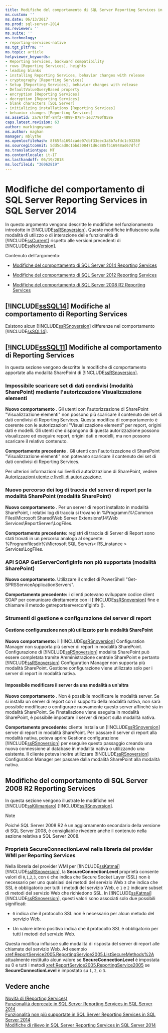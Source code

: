 ```yaml
---
title: Modifiche del comportamento di SQL Server Reporting Services in SQL Server 2014 | Documenti Microsoft
ms.custom: ''
ms.date: 06/13/2017
ms.prod: sql-server-2014
ms.reviewer: ''
ms.suite: ''
ms.technology:
- reporting-services-native
ms.tgt_pltfrm: ''
ms.topic: article
helpviewer_keywords:
- Reporting Services, backward compatibility
- rows [Reporting Services], heights
- leading blanks
- installing Reporting Services, behavior changes with release
- cryptography [Reporting Services]
- Setup [Reporting Services], behavior changes with release
- DefaultValueQueryBased property
- encryption [Reporting Services]
- decryption [Reporting Services]
- blank characters [SQL Server]
- initializing installations [Reporting Services]
- behavior changes [Reporting Services]
ms.assetid: 2a767f0f-84f2-4099-8784-1e37790f858e
caps.latest.revision: 63
author: markingmyname
ms.author: maghan
manager: mblythe
ms.openlocfilehash: 8f65fa1694cade07cbf33eec3a8b7afdc1c93280
ms.sourcegitcommit: 5dd5cad0c1bbd308471d6c885f516948ad67dfcf
ms.translationtype: MT
ms.contentlocale: it-IT
ms.lasthandoff: 06/19/2018
ms.locfileid: "36062819"
---
```

# <a name="behavior-changes-to-sql-server-reporting-services--in-sql-server-2014"></a>Modifiche del comportamento di SQL Server Reporting Services in SQL Server 2014
  In questo argomento vengono descritte le modifiche nel funzionamento introdotte in [!INCLUDE[ssRSnoversion](../includes/ssrsnoversion-md.md)]. Queste modifiche influiscono sulla modalità di utilizzo o di interazione delle funzionalità di [!INCLUDE[ssCurrent](../includes/sscurrent-md.md)] rispetto alle versioni precedenti di [!INCLUDE[ssNoVersion](../includes/ssnoversion-md.md)].  
  
 Contenuto dell'argomento:  
  
-   [Modifiche del comportamento di SQL Server 2014 Reporting Services](#bkmk_sql14)  
  
-   [Modifiche del comportamento di SQL Server 2012 Reporting Services](#bkmk_rc0)  
  
-   [Modifiche del comportamento di SQL Server 2008 R2 Reporting Services](#bkmk_kj)  
  
##  <a name="bkmk_sql14"></a> [!INCLUDE[ssSQL14](../includes/sssql14-md.md)] Modifiche al comportamento di Reporting Services  
 Esistono alcun [!INCLUDE[ssRSnoversion](../includes/ssrsnoversion-md.md)] differenze nel comportamento [!INCLUDE[ssSQL14](../includes/sssql14-md.md)].  
  
##  <a name="bkmk_rc0"></a> [!INCLUDE[ssSQL11](../includes/sssql11-md.md)] Modifiche al comportamento di Reporting Services  
 In questa sezione vengono descritte le modifiche di comportamento apportate alla modalità SharePoint di [!INCLUDE[ssRSnoversion](../includes/ssrsnoversion-md.md)].  
  
### <a name="view-items-permission-will-not-download-shared-datasets-sharepoint-mode"></a>Impossibile scaricare set di dati condivisi (modalità SharePoint) mediante l'autorizzazione Visualizzazione elementi  
 **Nuovo comportamento** . Gli utenti con l'autorizzazione di SharePoint "Visualizzazione elementi" non possono più scaricare il contenuto dei set di dati condivisi di Reporting Services. Questa modifica di comportamento è coerente con le autorizzazioni "Visualizzazione elementi" per report, origini dati e modelli. Gli utenti che dispongono di questa autorizzazione possono visualizzare ed eseguire report, origini dati e modelli, ma non possono scaricare il relativo contenuto.  
  
 **Comportamento precedente** . Gli utenti con l'autorizzazione di SharePoint "Visualizzazione elementi" non potevano scaricare il contenuto dei set di dati condivisi di Reporting Services.  
  
 Per ulteriori informazioni sui livelli di autorizzazione di SharePoint, vedere [Autorizzazioni utente e livelli di autorizzazione](http://technet.microsoft.com/library/cc721640.aspx).  
  
### <a name="report-server-trace-logs-are-in-a-new-location-for-sharepoint-mode-sharepoint-mode"></a>Nuovo percorso dei log di traccia del server di report per la modalità SharePoint (modalità SharePoint)  
 **Nuovo comportamento** . Per un server di report installato in modalità SharePoint, i relativi log di traccia si trovano in %Programmi%\Common Files\Microsoft Shared\Web Server Extensions\14\Web Services\ReportServer\LogFiles.  
  
 **Comportamento precedente:** registri di traccia di Server di Report sono stati trovati in un percorso analogo al seguente: %Programfilesdir%\Microsoft SQL Server\\< RS_instance > Services\LogFiles.  
  
### <a name="getserverconfiginfo-soap-api-is-no-longer-supported-sharepoint-mode"></a>API SOAP GetServerConfigInfo non più supportata (modalità SharePoint)  
 **Nuovo comportamento**. Utilizzare il cmdlet di PowerShell "Get-SPRSServiceApplicationServers".  
  
 **Comportamento precedente:** i clienti potevano sviluppare codice client SOAP per comunicare direttamente con il [!INCLUDE[ssRSnoversion](../includes/ssrsnoversion-md.md)] fine e chiamare il metodo getreportserverconfiginfo ().  
  
### <a name="report-server-configuration-and-management-tools"></a>Strumenti di gestione e configurazione del server di report  
  
#### <a name="configuration-manager-is-not-used-for-sharepoint-mode"></a>Gestione configurazione non più utilizzato per la modalità SharePoint  
 **Nuovo comportamento:** il [!INCLUDE[ssRSnoversion](../includes/ssrsnoversion-md.md)] Configuration Manager non supporta più server di report in modalità SharePoint. Configurazione di [!INCLUDE[ssRSnoversion](../includes/ssrsnoversion-md.md)] modalità SharePoint può essere completata tramite Amministrazione centrale SharePoint e pertanto [!INCLUDE[ssRSnoversion](../includes/ssrsnoversion-md.md)] Configuration Manager non supporta più modalità SharePoint. Gestione configurazione viene utilizzato solo per i server di report in modalità nativa.  
  
#### <a name="you-cannot-change-the-server-from-one-mode-to-another"></a>Impossibile modificare il server da una modalità a un'altra  
 **Nuovo comportamento** . Non è possibile modificare le modalità server. Se si installa un server di report con il supporto della modalità nativa, non sarà possibile modificare o configurare nuovamente questo server affinché sia in modalità SharePoint. Se l'installazione viene eseguita in modalità SharePoint, è possibile impostare il server di report sulla modalità nativa.  
  
 **Comportamento precedente:** cliente installa un [!INCLUDE[ssRSnoversion](../includes/ssrsnoversion-md.md)] server di report in modalità SharePoint. Per passare il server di report alla modalità nativa, poteva aprire Gestione configurazione [!INCLUDE[ssRSnoversion](../includes/ssrsnoversion-md.md)] per eseguire questo passaggio creando una nuova connessione al database in modalità nativa o utilizzando una esistente. Il cliente poteva inoltre utilizzare [!INCLUDE[ssRSnoversion](../includes/ssrsnoversion-md.md)] Configuration Manager per passare dalla modalità SharePoint alla modalità nativa.  
  
##  <a name="bkmk_kj"></a> Modifiche del comportamento di SQL Server 2008 R2 Reporting Services  
 In questa sezione vengono illustrate le modifiche nel [!INCLUDE[ssKilimanjaro](../includes/sskilimanjaro-md.md)] [!INCLUDE[ssRSnoversion](../includes/ssrsnoversion-md.md)].  
  
> [!NOTE]  
>  Poiché SQL Server 2008 R2 è un aggiornamento secondario della versione di SQL Server 2008, è consigliabile rivedere anche il contenuto nella sezione relativa a SQL Server 2008.  
  
### <a name="secureconnectionlevel-property-in-the-reporting-services-wmi-provider-library"></a>Proprietà SecureConnectionLevel nella libreria del provider WMI per Reporting Services  
 Nella libreria del provider WMI per [!INCLUDE[ssKatmai](../includes/sskatmai-md.md)] [!INCLUDE[ssRSnoversion](../includes/ssrsnoversion-md.md)], la **SecureConnectionLevel** proprietà consente valori di `0`,`1`,`2`,`3`, con `0` che indica che Secure Socket Layer (SSL) non è necessario per uno qualsiasi dei metodi del servizio Web `3` che indica che SSL è obbligatorio per tutti i metodi del servizio Web, e `1` e `2` indicare subset di metodi del servizio Web che richiedono SSL. In [!INCLUDE[ssKatmai](../includes/sskatmai-md.md)] [!INCLUDE[ssRSnoversion](../includes/ssrsnoversion-md.md)], questi valori sono associati solo due possibili significati:  
  
-   `0` indica che il protocollo SSL non è necessario per alcun metodo del servizio Web.  
  
-   Un valore intero positivo indica che il protocollo SSL è obbligatorio per tutti i metodi del servizio Web.  
  
 Questa modifica influisce sulle modalità di risposta del server di report alle chiamate del servizio Web. Ad esempio <xref:ReportService2005.ReportingService2005.ListSecureMethods%2A> attualmente restituito alcun valore se **SecureConnectionLevel** è impostata su 0 e tutti i metodi <xref:ReportService2005.ReportingService2005> se **SecureConnectionLevel** è impostato su `1`, `2`, o `3`.  
  
## <a name="see-also"></a>Vedere anche  
 [Novità di &#40;Reporting Services&#41;](what-s-new-reporting-services.md)   
 [Funzionalità deprecate in SQL Server Reporting Services in SQL Server 2014](deprecated-features-in-sql-server-reporting-services-ssrs.md)   
 [Funzionalità non più supportate in SQL Server Reporting Services in SQL Server 2014](discontinued-functionality-to-sql-server-reporting-services-in-sql-server.md)   
 [Modifiche di rilievo in SQL Server Reporting Services in SQL Server 2014](breaking-changes-in-sql-server-reporting-services-in-sql-server-2016.md)  
  
  